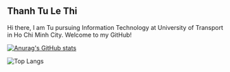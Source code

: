 Thanh Tu Le Thi
--------------------------------------------------

Hi there, I am Tu pursuing Information Technology at University of Transport in Ho Chi Minh City. Welcome to my GitHub! 

[![Anurag's GitHub stats](https://github-readme-stats.vercel.app/api?username=LeiThanhTu)](https://github.com/anuraghazra/github-readme-stats)

![Top Langs](https://github-readme-stats.vercel.app/api/top-langs/?username=LeiThanhTu&langs_count=6)
<!--
**LeiThanhTu/LeiThanhTu** is a ✨ _special_ ✨ repository because its `README.md` (this file) appears on your GitHub profile.

Here are some ideas to get you started:

- 🔭 I’m currently working on ...
- 🌱 I’m currently learning ...
- 👯 I’m looking to collaborate on ...
- 🤔 I’m looking for help with ...
- 💬 Ask me about ...
- 📫 How to reach me: ...
- 😄 Pronouns: ...
- ⚡ Fun fact: ...
-->
